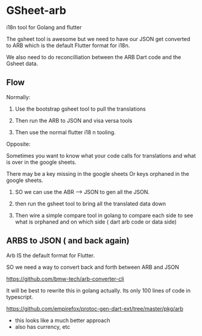 # GSheet-arb

i18n tool for Golang and flutter

The gsheet tool is awesome but we need to have our JSON get converted to ARB which is the default Flutter format for i18n.

We also need to do reconcilliation between the ARB Dart code and the Gsheet data.

## Flow

Normally:

1. Use the bootstrap gsheet tool to pull the translations

2. Then run the ARB to JSON and visa versa tools

3. Then use the normal flutter i18 n tooling.

Opposite:

Sometimes you want to know what your code calls for translations and what is over in the google sheets.

There may be a key missing in the google sheets Or keys orphaned in the google sheets.

1. SO we can use the ABR --> JSON to gen all the JSON.

2. then run the gsheet tool to bring all the translated data down

3. Then wire a simple compare tool in golang to compare each side to see what is orphaned and on which side ( dart arb code or data side)


## ARBS to JSON ( and back again)

Arb IS the default format for Flutter.

SO we need a way to convert back and forth between ARB and JSON

https://github.com/bmw-tech/arb-converter-cli

It will be best to rewrite this in golang actually. Its only 100 lines of code in typescript.

https://github.com/empirefox/protoc-gen-dart-ext/tree/master/pkg/arb
- this looks like a much better approach
- also has currency, etc





